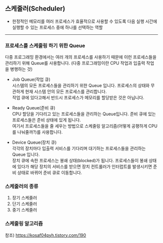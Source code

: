 ## 스케줄러(Scheduler)
- 한정적인 메모리를 여러 프로세스가 효율적으로 사용할 수 있도록 다음 실행 시간에 실행할 수 있는 프로세스 중에 하나를 선택하는 역할


---

### 프로세스를 스케줄링 하기 위한 Queue
다중 프로그래밍 환경에서는 여러 개의 프로세스를 사용하기 때문에 이런 프로세스들을 관리하기 위해 Queue를 사용합니다.
(다중 프로그래밍이란 CPU 작업과 입출력 작업을 병행하는 것)

* Job Queue(작업 큐) <br>
시스템의 모든 프로세스들을 관리하기 위한 Queue 입니다. 프로세스의 상태와 무관하게 현재 시스템 안의 모든 프로세스를 관리합니다.<br>
작업 큐에 있다고해서 반드시 프로세스가 메모리를 할당받은 것은 아닙니다.

* Ready Queue(준비 큐) <br>
CPU 할당을 기다리고 있는 프로세스들을 관리하는 Queue입니다. 준비 큐에 있는 프로세스들은 준비 상태에 있게 됩니다. <br>
여기서 프로세스들을 줄 세우는 방법으로 스케줄링 알고리즘(어떻게 공평하게 CPU를 나눠줄까?)를 사용합니다.

* Device Queue(장치 큐) <br>
각각의 장치마다 입출력 서비스를 기다리며 대기하는 프로세스들을 관리하는 Queue 입니다. <br>장치 큐에 속한 프로세스는 봉쇄 상태(blocked)가 됩니다.
프로세스들이 봉쇄 상태에 있다가 해당 장치의 서비스를 받으면 장치 컨트롤러가 인터럽트를 발생시키면 준비 상태로 바뀌어 준비 큐로 이동합니다.

### 스케줄러의 종류
1. 장기 스케줄러
2. 단기 스케줄러
3. 중기 스케줄러

### 스케줄링 알고리즘

참조) https://kosaf04pyh.tistory.com/190

